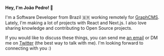 **Hey, I'm João Pedro! 👋**

I'm a Software Developer from Brazil 🇧🇷 working remotely for [GraphCMS](https://graphcms.com). Lately, I'm making a lot of projects with React and Next.js. I also love sharing knowledge and contributing to Open Source projects.

If you would like to discuss these things, you can send me [an email](mailto:hey@joaopedro.dev) or DM me on [Twitter](https://twitter.com/jpedroschmitz) (the best way to talk with me). I'm looking forward to connecting with you :)
